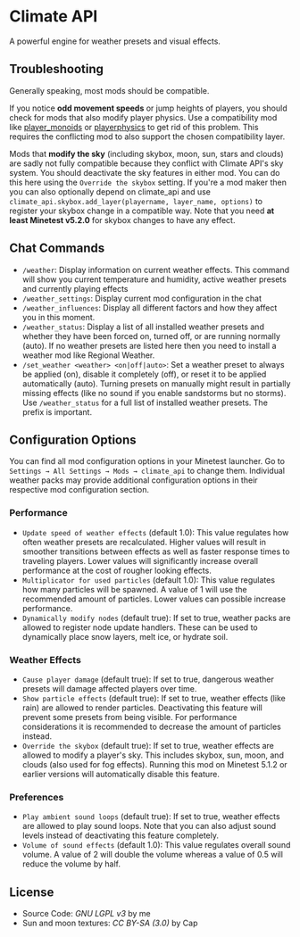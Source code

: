 # Climate API
A powerful engine for weather presets and visual effects.

## Troubleshooting
Generally speaking, most mods should be compatible.

If you notice __odd movement speeds__ or jump heights of players, you should check for mods that also modify player physics. Use a compatibility mod like [player_monoids](https://github.com/minetest-mods/player_monoids) or [playerphysics](https://forum.minetest.net/viewtopic.php?t=22172) to get rid of this problem. This requires the conflicting mod to also support the chosen compatibility layer.

Mods that __modify the sky__ (including skybox, moon, sun, stars and clouds) are sadly not fully compatible because they conflict with Climate API's sky system. You should deactivate the sky features in either mod. You can do this here using the ``Override the skybox`` setting. If you're a mod maker then you can also optionally depend on climate_api and use ``climate_api.skybox.add_layer(playername, layer_name, options)`` to register your skybox change in a compatible way. Note that you need __at least Minetest v5.2.0__ for skybox changes to have any effect.

## Chat Commands
- ``/weather``: Display information on current weather effects. This command will show you current temperature and humidity, active weather presets and currently playing effects
- ``/weather_settings``: Display current mod configuration in the chat
- ``/weather_influences``: Display all different factors and how they affect you in this moment.
- ``/weather_status``: Display a list of all installed weather presets and whether they have been forced on, turned off, or are running normally (auto). If no weather presets are listed here then you need to install a weather mod like Regional Weather.
- ``/set_weather <weather> <on|off|auto>``: Set a weather preset to always be applied (on), disable it completely (off), or reset it to be applied automatically (auto). Turning presets on manually might result in partially missing effects (like no sound if you enable sandstorms but no storms). Use ``/weather_status`` for a full list of installed weather presets. The prefix is important.

## Configuration Options
You can find all mod configuration options in your Minetest launcher.
Go to ``Settings → All Settings → Mods → climate_api`` to change them.
Individual weather packs may provide additional configuration options in their respective mod configuration section.

### Performance
- ``Update speed of weather effects`` (default 1.0):
This value regulates how often weather presets are recalculated.
Higher values will result in smoother transitions between effects as well as faster response times to traveling players.
Lower values will significantly increase overall performance at the cost of rougher looking effects.
- ``Multiplicator for used particles`` (default 1.0):
This value regulates how many particles will be spawned.
A value of 1 will use the recommended amount of particles.
Lower values can possible increase performance.
- ``Dynamically modify nodes`` (default true):
If set to true, weather packs are allowed to register node update handlers.
These can be used to dynamically place snow layers, melt ice, or hydrate soil.

### Weather Effects
- ``Cause player damage`` (default true):
If set to true, dangerous weather presets will damage affected players over time.
- ``Show particle effects`` (default true):
If set to true, weather effects (like rain) are allowed to render particles.
Deactivating this feature will prevent some presets from being visible.
For performance considerations it is recommended to decrease the amount of particles instead.
- ``Override the skybox`` (default true):
If set to true, weather effects are allowed to modify a player's sky.
This includes skybox, sun, moon, and clouds (also used for fog effects).
Running this mod on Minetest 5.1.2 or earlier versions will automatically disable this feature.

### Preferences
- ``Play ambient sound loops`` (default true):
If set to true, weather effects are allowed to play sound loops.
Note that you can also adjust sound levels instead of deactivating this feature completely.
- ``Volume of sound effects`` (default 1.0):
This value regulates overall sound volume.
A value of 2 will double the volume whereas a value of 0.5 will reduce the volume by half.

## License
- Source Code: *GNU LGPL v3* by me
- Sun and moon textures: *CC BY-SA (3.0)* by Cap
